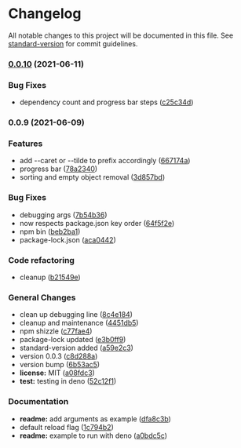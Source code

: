 # Changelog

All notable changes to this project will be documented in this file. See [standard-version](https://github.com/conventional-changelog/standard-version) for commit guidelines.

### [0.0.10](https://github.com/jerrevanveluw/update-ruecksichtslos/compare/0.0.9...0.0.10) (2021-06-11)

### Bug Fixes

- dependency count and progress bar steps ([c25c34d](https://github.com/jerrevanveluw/update-ruecksichtslos/commit/c25c34d64f2150f0cdd86a3a863e2cc2ab53b486))

### 0.0.9 (2021-06-09)

### Features

- add --caret or --tilde to prefix accordingly ([667174a](https://github.com/jerrevanveluw/update-ruecksichtslos/commit/667174a60e8236067b870805149e51bdaf04a14e))
- progress bar ([78a2340](https://github.com/jerrevanveluw/update-ruecksichtslos/commit/78a2340057c0821ff9eb91a92546365bda65c902))
- sorting and empty object removal ([3d857bd](https://github.com/jerrevanveluw/update-ruecksichtslos/commit/3d857bd44672dd6047f988d4617d25f2b5c6c9c7))

### Bug Fixes

- debugging args ([7b54b36](https://github.com/jerrevanveluw/update-ruecksichtslos/commit/7b54b3635059b98852f4e218de4c007b48572c4f))
- now respects package.json key order ([64f5f2e](https://github.com/jerrevanveluw/update-ruecksichtslos/commit/64f5f2ef74589c6e45f9257cfd4606e509108e2f))
- npm bin ([beb2ba1](https://github.com/jerrevanveluw/update-ruecksichtslos/commit/beb2ba1d83a685d1a7c98db779d7e01c4e35439d))
- package-lock.json ([aca0442](https://github.com/jerrevanveluw/update-ruecksichtslos/commit/aca044284f8de1c96a787f1f10fe0b4890bcd19d))

### Code refactoring

- cleanup ([b21549e](https://github.com/jerrevanveluw/update-ruecksichtslos/commit/b21549eb1b1895c16180b62a0259845fae0780ef))

### General Changes

- clean up debugging line ([8c4e184](https://github.com/jerrevanveluw/update-ruecksichtslos/commit/8c4e18429ced7f2673961f46330c4445dd791ebf))
- cleanup and maintenance ([4451db5](https://github.com/jerrevanveluw/update-ruecksichtslos/commit/4451db5c7c847d39653b9630c84cd730b805b5fc))
- npm shizzle ([c77fae4](https://github.com/jerrevanveluw/update-ruecksichtslos/commit/c77fae402d574deeee9cf1919ec7e5065c411e2c))
- package-lock updated ([e3b0ff9](https://github.com/jerrevanveluw/update-ruecksichtslos/commit/e3b0ff960456b3c0a7822da790dc3dc304553722))
- standard-version added ([a59e2c3](https://github.com/jerrevanveluw/update-ruecksichtslos/commit/a59e2c3c3ad60932d4797b738818ff208fec15c1))
- version 0.0.3 ([c8d288a](https://github.com/jerrevanveluw/update-ruecksichtslos/commit/c8d288ad0ef8245b8fbfbc1604970b8ed2bc18b7))
- version bump ([6b53ac5](https://github.com/jerrevanveluw/update-ruecksichtslos/commit/6b53ac5138739f160f7e73092558410b7e54eba3))
- **license:** MIT ([a08fdc3](https://github.com/jerrevanveluw/update-ruecksichtslos/commit/a08fdc323718b358ee142514ea5898ef91643403))
- **test:** testing in deno ([52c12f1](https://github.com/jerrevanveluw/update-ruecksichtslos/commit/52c12f15f9cbc2f40807f19732cb42a277e4e752))

### Documentation

- **readme:** add arguments as example ([dfa8c3b](https://github.com/jerrevanveluw/update-ruecksichtslos/commit/dfa8c3b3f754003a1cc3dc3aeb33d83361a65c0b))
- default reload flag ([1c794b2](https://github.com/jerrevanveluw/update-ruecksichtslos/commit/1c794b22b9b067302460869987ce17a81c128ab0))
- **readme:** example to run with deno ([a0bdc5c](https://github.com/jerrevanveluw/update-ruecksichtslos/commit/a0bdc5cbe2341108fde34fefbb3ace3d559fdc45))
